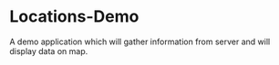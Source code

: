 # Locations-Demo
A demo application which will gather information from server and will display data on map.

